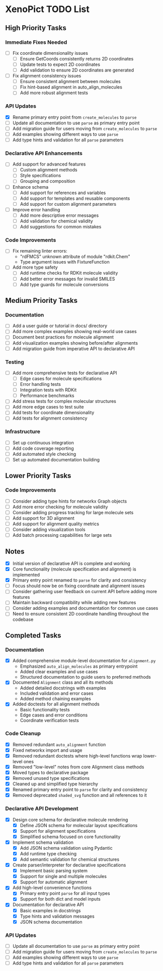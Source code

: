 # XenoPict TODO List

## High Priority Tasks

### Immediate Fixes Needed
- [ ] Fix coordinate dimensionality issues
  - [ ] Ensure GetCoords consistently returns 2D coordinates
  - [ ] Update tests to expect 2D coordinates
  - [ ] Add validation to ensure 2D coordinates are generated
- [ ] Fix alignment consistency issues
  - [ ] Ensure consistent alignment between molecules
  - [ ] Fix hint-based alignment in auto_align_molecules
  - [ ] Add more robust alignment tests

### API Updates
- [x] Rename primary entry point from `create_molecules` to `parse`
- [ ] Update all documentation to use `parse` as primary entry point
- [ ] Add migration guide for users moving from `create_molecules` to `parse`
- [ ] Add examples showing different ways to use `parse`
- [ ] Add type hints and validation for all `parse` parameters

### Declarative API Enhancements
- [ ] Add support for advanced features
  - [ ] Custom alignment methods
  - [ ] Style specifications
  - [ ] Grouping and composition
- [ ] Enhance schema
  - [ ] Add support for references and variables
  - [ ] Add support for templates and reusable components
  - [ ] Add support for custom alignment parameters
- [ ] Improve error handling
  - [ ] Add more descriptive error messages
  - [ ] Add validation for chemical validity
  - [ ] Add suggestions for common mistakes

### Code Improvements
- [ ] Fix remaining linter errors:
  - "rdFMCS" unknown attribute of module "rdkit.Chem"
  - Type argument issues with FixtureFunction
- [ ] Add more type safety
  - [ ] Add runtime checks for RDKit molecule validity
  - [ ] Add better error messages for invalid SMILES
  - [ ] Add type guards for molecule conversions

## Medium Priority Tasks

### Documentation
- [ ] Add a user guide or tutorial in docs/ directory
- [ ] Add more complex examples showing real-world use cases
- [ ] Document best practices for molecule alignment
- [ ] Add visualization examples showing before/after alignments
- [ ] Add migration guide from imperative API to declarative API

### Testing
- [ ] Add more comprehensive tests for declarative API
  - [ ] Edge cases for molecule specifications
  - [ ] Error handling tests
  - [ ] Integration tests with RDKit
  - [ ] Performance benchmarks
- [ ] Add stress tests for complex molecular structures
- [ ] Add more edge cases to test suite
- [ ] Add tests for coordinate dimensionality
- [ ] Add tests for alignment consistency

### Infrastructure
- [ ] Set up continuous integration
- [ ] Add code coverage reporting
- [ ] Add automated style checking
- [ ] Set up automated documentation building

## Lower Priority Tasks

### Code Improvements
- [ ] Consider adding type hints for networkx Graph objects
- [ ] Add more error checking for molecule validity
- [ ] Consider adding progress tracking for large molecule sets
- [ ] Add support for 3D alignment
- [ ] Add support for alignment quality metrics
- [ ] Consider adding visualization tools
- [ ] Add batch processing capabilities for large sets

## Notes
- [x] Initial version of declarative API is complete and working
- [x] Core functionality (molecule specification and alignment) is implemented
- [x] Primary entry point renamed to `parse` for clarity and consistency
- [ ] Focus should now be on fixing coordinate and alignment issues
- [ ] Consider gathering user feedback on current API before adding more features
- [ ] Maintain backward compatibility while adding new features
- [ ] Consider adding examples and documentation for common use cases
- [ ] Need to ensure consistent 2D coordinate handling throughout the codebase

## Completed Tasks

### Documentation
- [x] Added comprehensive module-level documentation for `alignment.py`
  - Emphasized `auto_align_molecules` as primary entrypoint
  - Added clear examples and use cases
  - Structured documentation to guide users to preferred methods
- [x] Documented `Alignment` class and all its methods
  - Added detailed docstrings with examples
  - Included validation and error cases
  - Added method chaining examples
- [x] Added doctests for all alignment methods
  - Basic functionality tests
  - Edge cases and error conditions
  - Coordinate verification tests

### Code Cleanup
- [x] Removed redundant `auto_alignment` function
- [x] Fixed networkx import and usage
- [x] Removed redundant doctests where high-level functions wrap lower-level ones
- [x] Removed "low-level" notes from core Alignment class methods
- [x] Moved types to declarative package
- [x] Removed unused type specifications
- [x] Cleaned up and simplified type hierarchy
- [x] Renamed primary entry point to `parse` for clarity and consistency
- [x] Removed deprecated `shaded_svg` function and all references to it

### Declarative API Development
- [x] Design core schema for declarative molecule rendering
  - [x] Define JSON schema for molecular layout specifications
  - [x] Support for alignment specifications
  - [x] Simplified schema focused on core functionality
- [x] Implement schema validation
  - [x] Add JSON schema validation using Pydantic
  - [x] Add runtime type checking
  - [x] Add semantic validation for chemical structures
- [x] Create parser/interpreter for declarative specifications
  - [x] Implement basic parsing system
  - [x] Support for single and multiple molecules
  - [x] Support for automatic alignment
- [x] Add high-level convenience functions
  - [x] Primary entry point `parse` for all input types
  - [x] Support for both dict and model inputs
- [x] Documentation for declarative API
  - [x] Basic examples in docstrings
  - [x] Type hints and validation messages
  - [x] JSON schema documentation

### API Updates
- [ ] Update all documentation to use `parse` as primary entry point
- [ ] Add migration guide for users moving from `create_molecules` to `parse`
- [ ] Add examples showing different ways to use `parse`
- [ ] Add type hints and validation for all `parse` parameters
